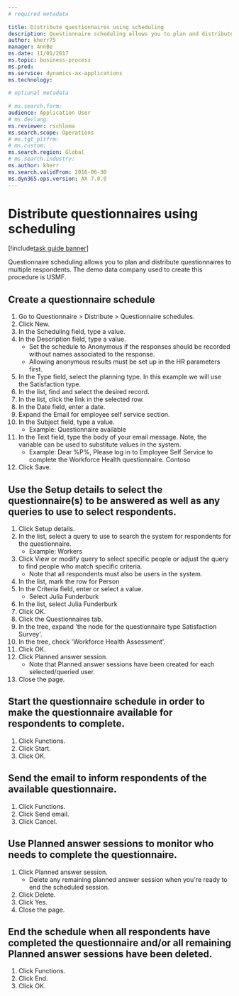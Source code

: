 ```yaml
--- 
# required metadata 
 
title: Distribute questionnaires using scheduling
description: Questionnaire scheduling allows you to plan and distribute questionnaires to multiple respondents. 
author: kherr75
manager: AnnBe 
ms.date: 11/01/2017
ms.topic: business-process 
ms.prod:  
ms.service: dynamics-ax-applications 
ms.technology:  
 
# optional metadata 
 
# ms.search.form:   
audience: Application User 
# ms.devlang:  
ms.reviewer: rschloma
ms.search.scope: Operations 
# ms.tgt_pltfrm:  
# ms.custom:  
ms.search.region: Global
# ms.search.industry: 
ms.author: kherr
ms.search.validFrom: 2016-06-30 
ms.dyn365.ops.version: AX 7.0.0 
---
```

# Distribute questionnaires using scheduling

[!include[task guide banner](../../includes/task-guide-banner.md)]

Questionnaire scheduling allows you to plan and distribute questionnaires to multiple respondents. The demo data company used to create this procedure is USMF.


## Create a questionnaire schedule
1. Go to Questionnaire > Distribute > Questionnaire schedules.
2. Click New.
3. In the Scheduling field, type a value.
4. In the Description field, type a value.
    * Set the schedule to Anonymous if the responses should be recorded without names associated to the response.  
    * Allowing anonymous results must be set up in the HR parameters first.  
5. In the Type field, select the planning type.  In this example we will use the Satisfaction type.
6. In the list, find and select the desired record.
7. In the list, click the link in the selected row.
8. In the Date field, enter a date.
9. Expand the Email for employee self service section.
10. In the Subject field, type a value.
    * Example: Questionnaire available  
11. In the Text field, type the body of your email message. Note, the variable can be used to substitute values in the system.
    * Example:   Dear %P%,  Please log in to Employee Self Service to complete the Workforce Health questionnaire.  Contoso  
12. Click Save.

## Use the Setup details to select the questionnaire(s) to be answered as well as any queries to use to select respondents.
1. Click Setup details.
2. In the list, select a query to use to search the system for respondents for the questionnaire.
    * Example: Workers  
3. Click View or modify query to select specific people or adjust the query to find people who match specific criteria.
    * Note that all respondents must also be users in the system.  
4. In the list, mark the row for Person
5. In the Criteria field, enter or select a value.
    * Select Julia Funderburk  
6. In the list, select Julia Funderburk
7. Click OK.
8. Click the Questionnaires tab.
9. In the tree, expand 'the node for the questionnaire type Satisfaction Survey'.
10. In the tree, check 'Workforce Health Assessment'.
11. Click OK.
12. Click Planned answer session.
    * Note that Planned answer sessions have been created for each selected/queried user.  
13. Close the page.

## Start the questionnaire schedule in order to make the questionnaire available for respondents to complete.
1. Click Functions.
2. Click Start.
3. Click OK.

## Send the email to inform respondents of the available questionnaire.
1. Click Functions.
2. Click Send email.
3. Click Cancel.

## Use Planned answer sessions to monitor who needs to complete the questionnaire.
1. Click Planned answer session.
    * Delete any remaining planned answer session when you're ready to end the scheduled session.  
2. Click Delete.
3. Click Yes.
4. Close the page.

## End the schedule when all respondents have completed the questionnaire and/or all remaining Planned answer sessions have been deleted.
1. Click Functions.
2. Click End.
3. Click OK.

